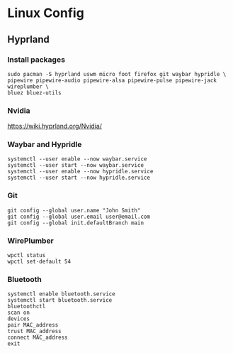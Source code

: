 # Linux Config

## Hyprland

### Install packages

```
sudo pacman -S hyprland uswm micro foot firefox git waybar hypridle \
pipewire pipewire-audio pipewire-alsa pipewire-pulse pipewire-jack wireplumber \
bluez bluez-utils
```

### Nvidia

https://wiki.hyprland.org/Nvidia/

### Waybar and Hypridle

```
systemctl --user enable --now waybar.service
systemctl --user start --now waybar.service
systemctl --user enable --now hypridle.service
systemctl --user start --now hypridle.service
```

### Git

```
git config --global user.name "John Smith"
git config --global user.email user@email.com
git config --global init.defaultBranch main
```

### WirePlumber

```
wpctl status
wpctl set-default 54
```

### Bluetooth

```
systemctl enable bluetooth.service
systemctl start bluetooth.service
bluetoothctl
scan on
devices
pair MAC_address
trust MAC_address
connect MAC_address
exit
```
